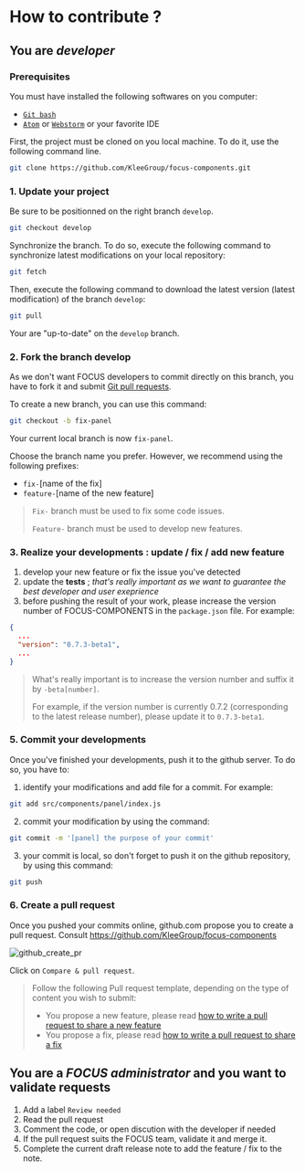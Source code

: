 # How to contribute ?

## You are *developer*

### Prerequisites

You must have installed the following softwares on you computer:
* [`Git bash`](https://git-for-windows.github.io/)
* [`Atom`](https://atom.io/) or [`Webstorm`](https://www.jetbrains.com/webstorm/) or your favorite IDE

First, the project must be cloned on you local machine. To do it, use the following command line.

```bash
git clone https://github.com/KleeGroup/focus-components.git
```

### 1. Update your project

Be sure to be positionned on the right branch `develop`.

```bash
git checkout develop
```

Synchronize the branch. To do so, execute the following command to synchronize latest modifications on your local repository:

```bash
git fetch
```

Then, execute the following command to download the latest version (latest modification) of the branch `develop`:

```bash
git pull
```

Your are "up-to-date" on the `develop` branch.

### 2. Fork the branch develop

As we don't want FOCUS developers to commit directly on this branch, you have to fork it and submit [Git pull requests](https://help.github.com/articles/using-pull-requests/).

To create a new branch, you can use this command:

```bash
git checkout -b fix-panel
```

Your current local branch is now `fix-panel`.

Choose the branch name you prefer. However, we recommend using the following prefixes:
* `fix-`[name of the fix]
* `feature-`[name of the new feature]

> `Fix-` branch must be used to fix some code issues.
>
> `Feature-` branch must be used to develop new features.

### 3. Realize your developments : update / fix / add new feature

1. develop your new feature or fix the issue you've detected
2. update the __tests__ ; *that's really important as we want to guarantee the best developer and user exeprience*
3. before pushing the result of your work, please increase the version number of FOCUS-COMPONENTS in the `package.json` file. For example:

```JSON
{
  ...
  "version": "0.7.3-beta1",
  ...
}
```

> What's really important is to increase the version number and suffix it by `-beta[number]`.
>
> For example, if the version number is currently 0.7.2 (corresponding to the latest release number), please update it to `0.7.3-beta1`.

### 5. Commit your developments

Once you've finished your developments, push it to the github server. To do so, you have to:

1. identify your modifications and add file for a commit. For example:
```bash
git add src/components/panel/index.js
```

2. commit your modification by using the command:
```bash
git commit -m '[panel] the purpose of your commit'
```

3. your commit is local, so don't forget to push it on the github repository, by using this command:
```bash
git push
```

### 6. Create a pull request

Once you pushed your commits online, github.com propose you to create a pull request. Consult https://github.com/KleeGroup/focus-components

![github_create_pr](https://cloud.githubusercontent.com/assets/5349745/10515715/03969b34-7355-11e5-96db-db651a17bcb4.PNG)

Click on `Compare & pull request`.

> Follow the following Pull request template, depending on the type of content you wish to submit:
>
> * You propose a new feature, please read [how to write a pull request to share a new feature](https://github.com/KleeGroup/focus-components/tree/develop/doc/PR_FEATURE_TEMPLATE.md)
> * You propose a fix, please read [how to write a pull request to share a fix](https://github.com/KleeGroup/focus-components/tree/develop/doc/PR_FIX_TEMPLATE.md)

## You are a *FOCUS administrator* and you want to validate requests

1. Add a label `Review needed`
2. Read the pull request
3. Comment the code, or open discution with the developer if needed
4. If the pull request suits the FOCUS team, validate it and merge it.
5. Complete the current draft release note to add the feature / fix to the note.
